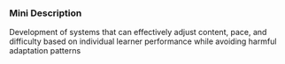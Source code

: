 ### Mini Description

Development of systems that can effectively adjust content, pace, and difficulty based on individual learner performance while avoiding harmful adaptation patterns
